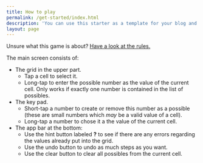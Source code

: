 ```yaml
---
title: How to play
permalink: /get-started/index.html
description: 'You can use this starter as a template for your blog and you are ready to go! But there are some adjustments you have to make.'
layout: page
---
```


Unsure what this game is about? [Have a look at the rules.](/rules)

The main screen consists of:

* The grid in the upper part.
  * Tap a cell to select it.
  * Long-tap to enter the possible number as the value of the current cell. Only works if exactly 
    one number is contained in the list of possibles.
* The key pad.
  * Short-tap a number to create or remove this number as a possible (these are small numbers 
    which *may* be a valid value of a cell).
  * Long-tap a number to chose it a the value of the current cell.
* The app bar at the bottom:
  * Use the hint button labeled **?** to see if there are any errors regarding the values already 
    put into the grid.
  * Use the undo button to undo as much steps as you want.
  * Use the clear button to clear all possibles from the current cell.
